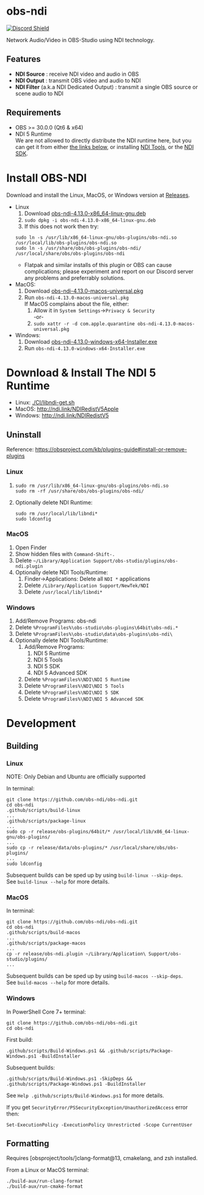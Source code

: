 obs-ndi
==============

[![Discord Shield](https://discordapp.com/api/guilds/1082173788101279746/widget.png?style=banner3)](https://discord.gg/ZuTxbUK3ug)

Network Audio/Video in OBS-Studio using NDI technology.

<!--
[![Build Status](https://dev.azure.com/Palakis/obs-ndi/_apis/build/status/Palakis.obs-ndi?branchName=master)](https://dev.azure.com/Palakis/obs-ndi/_build/latest?definitionId=1&branchName=master)
[![Twitter](https://img.shields.io/twitter/url/https/twitter.com/fold_left.svg?style=social&label=Follow%20%40LePalakis)](https://twitter.com/LePalakis)
[![Financial Contributors on Open Collective](https://opencollective.com/obs-websocket/all/badge.svg?label=financial+contributors)](https://opencollective.com/obs-websocket)
-->

## Features
- **NDI Source** : receive NDI video and audio in OBS
- **NDI Output** : transmit OBS video and audio to NDI
- **NDI Filter** (a.k.a NDI Dedicated Output) : transmit a single OBS source or scene audio to NDI

## Requirements
* OBS >= 30.0.0 (Qt6 & x64)
* NDI 5 Runtime  
  We are not allowed to directly distribute the NDI runtime here, but you can get it from either
  [the links below](#download--install-the-ndi-5-runtime), or installing
  [NDI Tools](https://ndi.video/tools/), or the [NDI SDK](https://ndi.video/download-ndi-sdk/).

# Install OBS-NDI
Download and install the Linux, MacOS, or Windows version at [Releases](https://github.com/obs-ndi/obs-ndi/releases).

* Linux
    1. Download [obs-ndi-4.13.0-x86_64-linux-gnu.deb](https://github.com/obs-ndi/obs-ndi/releases/download/4.13.0/obs-ndi-4.13.0-x86_64-linux-gnu.deb)
    2. `sudo dpkg -i obs-ndi-4.13.0-x86_64-linux-gnu.deb`
    3. If this does not work then try:
    ```
    sudo ln -s /usr/lib/x86_64-linux-gnu/obs-plugins/obs-ndi.so /usr/local/lib/obs-plugins/obs-ndi.so
    sudo ln -s /usr/share/obs/obs-plugins/obs-ndi/ /usr/local/share/obs/obs-plugins/obs-ndi
    ```
    * Flatpak and similar installs of this plugin or OBS can cause complications; please experiment and report on our Discord server any problems and preferrably solutions.
* MacOS:
    1. Download [obs-ndi-4.13.0-macos-universal.pkg](https://github.com/obs-ndi/obs-ndi/releases/download/4.13.0/obs-ndi-4.13.0-macos-universal.pkg)
    2. Run `obs-ndi-4.13.0-macos-universal.pkg`  
       If MacOS complains about the file, either:
        1. Allow it in `System Settings`->`Privacy & Security`  
          -or-
        2. `sudo xattr -r -d com.apple.quarantine obs-ndi-4.13.0-macos-universal.pkg`
* Windows:
    1. Download [obs-ndi-4.13.0-windows-x64-Installer.exe](https://github.com/obs-ndi/obs-ndi/releases/download/4.13.0/obs-ndi-4.13.0-windows-x64-Installer.exe)
    2. Run `obs-ndi-4.13.0-windows-x64-Installer.exe`

# Download & Install The NDI 5 Runtime
* Linux: [./CI/libndi-get.sh](./CI/libndi-get.sh)
* MacOS: http://ndi.link/NDIRedistV5Apple
* Windows: http://ndi.link/NDIRedistV5
        
## Uninstall
Reference: https://obsproject.com/kb/plugins-guide#install-or-remove-plugins

### Linux
1. ```
   sudo rm /usr/lib/x86_64-linux-gnu/obs-plugins/obs-ndi.so
   sudo rm -rf /usr/share/obs/obs-plugins/obs-ndi/
   ```
2. Optionally delete NDI Runtime:
   ```
   sudo rm /usr/local/lib/libndi*
   sudo ldconfig
   ```

### MacOS
1. Open Finder
2. Show hidden files with `Command-Shift-.`
3. Delete `~/Library/Application Support/obs-studio/plugins/obs-ndi.plugin`
4. Optionally delete NDI Tools/Runtime:
    1. Finder->Applications: Delete all `NDI *` applications
    2. Delete `/Library/Application Support/NewTek/NDI`
    3. Delete `/usr/local/lib/libndi*`

### Windows
1. Add/Remove Programs: obs-ndi
2. Delete `%ProgramFiles%\obs-studio\obs-plugins\64bit\obs-ndi.*`
3. Delete `%ProgramFiles%\obs-studio\data\obs-plugins\obs-ndi\`
4. Optionally delete NDI Tools/Runtime:
    1. Add/Remove Programs:
        1. NDI 5 Runtime
        2. NDI 5 Tools
        3. NDI 5 SDK
        4. NDI 5 Advanced SDK
    2. Delete `%ProgramFiles%\NDI\NDI 5 Runtime`
    3. Delete `%ProgramFiles%\NDI\NDI 5 Tools`
    4. Delete `%ProgramFiles%\NDI\NDI 5 SDK`
    5. Delete `%ProgramFiles%\NDI\NDI 5 Advanced SDK`

# Development

## Building

### Linux
NOTE: Only Debian and Ubuntu are officially supported

In terminal:
```
git clone https://github.com/obs-ndi/obs-ndi.git
cd obs-ndi
.github/scripts/build-linux
...
.github/scripts/package-linux
...
sudo cp -r release/obs-plugins/64bit/* /usr/local/lib/x86_64-linux-gnu/obs-plugins/
...
sudo cp -r release/data/obs-plugins/* /usr/local/share/obs/obs-plugins/
...
sudo ldconfig
```
Subsequent builds can be sped up by using `build-linux --skip-deps`.  
See `build-linux --help` for more details.

### MacOS
In terminal:
```
git clone https://github.com/obs-ndi/obs-ndi.git
cd obs-ndi
.github/scripts/build-macos
...
.github/scripts/package-macos
...
cp -r release/obs-ndi.plugin ~/Library/Application\ Support/obs-studio/plugins/
...
```

Subsequent builds can be sped up by using `build-macos --skip-deps`.  
See `build-macos --help` for more details.

### Windows
In PowerShell Core 7+ terminal:
```
git clone https://github.com/obs-ndi/obs-ndi.git
cd obs-ndi
```
First build:
```
.github/scripts/Build-Windows.ps1 && .github/scripts/Package-Windows.ps1 -BuildInstaller
```
Subsequent builds:
```
.github/scripts/Build-Windows.ps1 -SkipDeps && .github/scripts/Package-Windows.ps1 -BuildInstaller
```
See `Help .github/scripts/Build-Windows.ps1` for more details.

If you get `SecurityError/PSSecurityException/UnauthorizedAccess` error then:
```
Set-ExecutionPolicy -ExecutionPolicy Unrestricted -Scope CurrentUser
```

<!--
```
.github/scripts/Build-Windows.ps1 -SkipDeps && .github/scripts/Package-Windows.ps1 -BuildInstaller && release\obs-ndi-4.13.0-windows-x64-Installer.exe
```
-->

## Formatting
Requires [obsproject/tools/]clang-format@13, cmakelang, and zsh installed.

From a Linux or MacOS terminal:
```
./build-aux/run-clang-format
./build-aux/run-cmake-format
```
<!--
```
...
clang-format -i src/obs-ndi-filter.cpp
clang-format -i src/obs-ndi-source.cpp
clang-format -i src/plugin-main.cpp
...
```
-->

<!--
# TODOs
- [ ] Generate readme from config file and set version number for install links.
  Similar to how https://github.com/cloudposse/build-harness does theirs.
- [ ] Get build badges working again.
- [ ] Expand usage of .github folder:
  Is supported content actually officially exhaustively documented anywhere?
  https://docs.github.com/en/communities/setting-up-your-project-for-healthy-contributions
  https://docs.github.com/en/communities/setting-up-your-project-for-healthy-contributions/creating-a-default-community-health-file
  https://stackoverflow.com/a/61301254
  ...
- [ ] Set up CODEOWNERS
    https://docs.github.com/en/repositories/managing-your-repositorys-settings-and-features/customizing-your-repository/about-code-owners
-->
